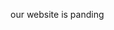 our website is panding
<!---
techpalace/techpalace is a ✨ special ✨ repository because its `README.md` (this file) appears on your GitHub profile.
You can click the Preview link to take a look at your changes.
--->
